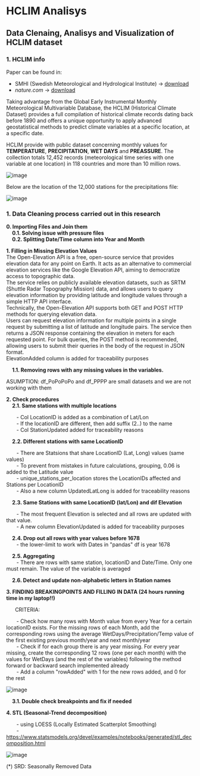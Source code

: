 # HCLIM Analisys
## Data Clenaing, Analisys and Visualization of HCLIM dataset

### 1. HCLIM info

Paper can be found in:
- SMHI (Swedish Meteorological and Hydrological Institute) -> [download]( https://www.smhi.se/en/research/research-departments/climate-research-at-the-rossby-centre/harmonie-1.135580 "download paper from SMHI")
- *nature.com* -> [download]( https://www.nature.com/articles/s41597-022-01919-w "download paper from nature.com") 

Taking advantage from the Global Early Instrumental Monthly Meteorological Multivariable Database, the HCLIM (Historical Climate Dataset) provides a full compilation of historical climate records dating back before 1890 and offers a unique opportunity to apply advanced geostatistical methods to predict climate variables at a specific location, at a specific date.

HCLIM provide with public dataset concerning monthly values for **TEMPERATURE**, **PRECIPITATION**, **WET DAYS** and **PREASSURE**. The collection totals 12,452 records (meteorological time series with one variable at one location) in 118 countries and more than 10 million rows.

![image](https://github.com/user-attachments/assets/9726d106-5c37-4046-a341-6f12c43d1987)

Below are the location of the 12,000 stations for the precipitations file:

![image](https://github.com/user-attachments/assets/26b51324-1f6d-44f0-ba03-4c1334b6a4f4)

### 1. Data Cleaning process carried out in this research  

**0. Importing Files and Join them**  
&nbsp;&nbsp;&nbsp;&nbsp;**0.1. Solving issue with pressure files**  
&nbsp;&nbsp;&nbsp;&nbsp;**0.2. Splitting Date/Time column into Year and Month**  

**1. Filling in Missing Elevation Values**  
The Open-Elevation API is a free, open-source service that provides elevation data for any point on Earth. It acts as an alternative to commercial elevation services like the Google Elevation API, aiming to democratize access to topographic data.  
The service relies on publicly available elevation datasets, such as SRTM (Shuttle Radar Topography Mission) data, and allows users to query elevation information by providing latitude and longitude values through a simple HTTP API interface.  
Technically, the Open-Elevation API supports both GET and POST HTTP methods for querying elevation data.  
Users can request elevation information for multiple points in a single request by submitting a list of latitude and longitude pairs. The service then returns a JSON response containing the elevation in meters for each requested point. For bulk queries, the POST method is recommended, allowing users to submit their queries in the body of the request in JSON format.  
ElevationAdded column is added for traceability purposes  

&nbsp;&nbsp;&nbsp;&nbsp;**1.1. Removing rows with any missing values in the variables.**  

ASUMPTION: df_PoPoPoPo and df_PPPP are small datasets and we are not working with them  

**2. Check procedures**  
&nbsp;&nbsp;&nbsp;&nbsp;**2.1. Same stations with multiple locations**  

&nbsp;&nbsp;&nbsp;&nbsp;&nbsp;&nbsp; - Col LocationID is added as a combination of Lat/Lon  
&nbsp;&nbsp;&nbsp;&nbsp;&nbsp;&nbsp; - If the locationID are different, then add suffix (2..) to the name  
&nbsp;&nbsp;&nbsp;&nbsp;&nbsp;&nbsp; - Col StationUpdated added for traceability reasons  

&nbsp;&nbsp;&nbsp;&nbsp;**2.2. Different stations with same LocationID**  

&nbsp;&nbsp;&nbsp;&nbsp;&nbsp;&nbsp; - There are Statsions that share LocationID (Lat, Long) values (same values)  
&nbsp;&nbsp;&nbsp;&nbsp;&nbsp;&nbsp; - To prevent from mistakes in future calculations, grouping, 0.06 is added to the Latitude value  
&nbsp;&nbsp;&nbsp;&nbsp;&nbsp;&nbsp; - unique_stations_per_location stores the LocationIDs affected and Stations per LocationID  
&nbsp;&nbsp;&nbsp;&nbsp;&nbsp;&nbsp; - Also a new column UpdatedLatLong is added for traceability reasons  

&nbsp;&nbsp;&nbsp;&nbsp;**2.3. Same Stations with same LocationID (lat/Lon) and dif Elevation**  

&nbsp;&nbsp;&nbsp;&nbsp;&nbsp;&nbsp; - The most frequent Elevation is selected and all rows are updated with that value.  
&nbsp;&nbsp;&nbsp;&nbsp;&nbsp;&nbsp; - A new column ElevationUpdated is added for traceability purposes

&nbsp;&nbsp;&nbsp;&nbsp;**2.4. Drop out all rows with year values before 1678**  
&nbsp;&nbsp;&nbsp;&nbsp;&nbsp;&nbsp; - the lower-limit to work with Dates in "pandas" df is year 1678

&nbsp;&nbsp;&nbsp;&nbsp;**2.5. Aggregating**  
&nbsp;&nbsp;&nbsp;&nbsp;&nbsp;&nbsp; - There are rows with same station, locationID and Date/Time. Only one must remain. The value of the variable is averaged  

&nbsp;&nbsp;&nbsp;&nbsp;**2.6. Detect and update non-alphabetic letters in Station names**  

**3. FINDING BREAKINGPOINTS AND FILLING IN DATA (24 hours running time in my laptop!!)**  

&nbsp;&nbsp;&nbsp;&nbsp;&nbsp;&nbsp;CRITERIA:  

&nbsp;&nbsp;&nbsp;&nbsp;&nbsp;&nbsp; - Check how many rows with Month value from every Year for a certain locationID exists. For the missing rows of each Month, add the corresponding rows using the average WetDays/Precipitation/Temp value of the first existing previous month/year and next month/year  
&nbsp;&nbsp;&nbsp;&nbsp;&nbsp;&nbsp; - Check if for each group there is any year missing. For every year missing, create the corresponding 12 rows (one per each month) with the values for WetDays (and the rest of the variables) following the method forward or backward search implemented already  
&nbsp;&nbsp;&nbsp;&nbsp;&nbsp;&nbsp; - Add a column "rowAdded" with 1 for the new rows added, and 0 for the rest  

![image](https://github.com/user-attachments/assets/8dcf7d6f-3a1e-4233-8cb7-21321946417a)

&nbsp;&nbsp;&nbsp;&nbsp;**3.1. Double check breakpoints and fix if needed**  

**4. STL (Seasonal-Trend decomposition)**  

&nbsp;&nbsp;&nbsp;&nbsp;&nbsp;&nbsp; - using LOESS (Locally Estimated Scatterplot Smoothing)  
&nbsp;&nbsp;&nbsp;&nbsp;&nbsp;&nbsp; - https://www.statsmodels.org/devel/examples/notebooks/generated/stl_decomposition.html  

![image](https://github.com/user-attachments/assets/05d97ce5-1516-4c09-8347-4063183727f6)

(*) SRD: Seasonally Removed Data





